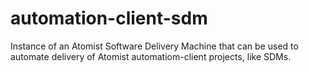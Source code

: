 # automation-client-sdm

Instance of an Atomist Software Delivery Machine that can be used to automate delivery of Atomist automatiom-client projects, like SDMs.
